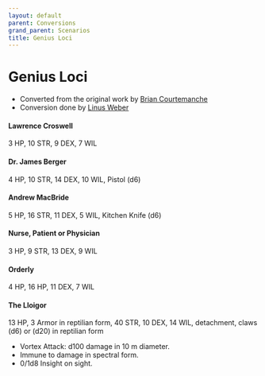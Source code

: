 ```yaml
---
layout: default
parent: Conversions
grand_parent: Scenarios
title: Genius Loci
---
```


# Genius Loci
- Converted from the original work by [Brian Courtemanche](https://www.chaosium.com/doors-to-darkness-hardcover/)
- Conversion done by [Linus Weber](https://linuz.itch.io)

#### Lawrence Croswell
3 HP, 10 STR, 9 DEX, 7 WIL

#### Dr. James Berger
4 HP, 10 STR, 14 DEX, 10 WIL, Pistol (d6)

#### Andrew MacBride
5 HP, 16 STR, 11 DEX, 5 WIL, Kitchen Knife (d6)

#### Nurse, Patient or Physician
3 HP, 9 STR, 13 DEX, 9 WIL

#### Orderly
4 HP, 16 HP, 11 DEX, 7 WIL

#### The Lloigor
13 HP, 3 Armor in reptilian form, 40 STR, 10 DEX, 14 WIL, detachment, claws (d6) or (d20) in reptilian form
- Vortex Attack: d100 damage in 10 m diameter.
- Immune to damage in spectral form.
- 0/1d8 Insight on sight.